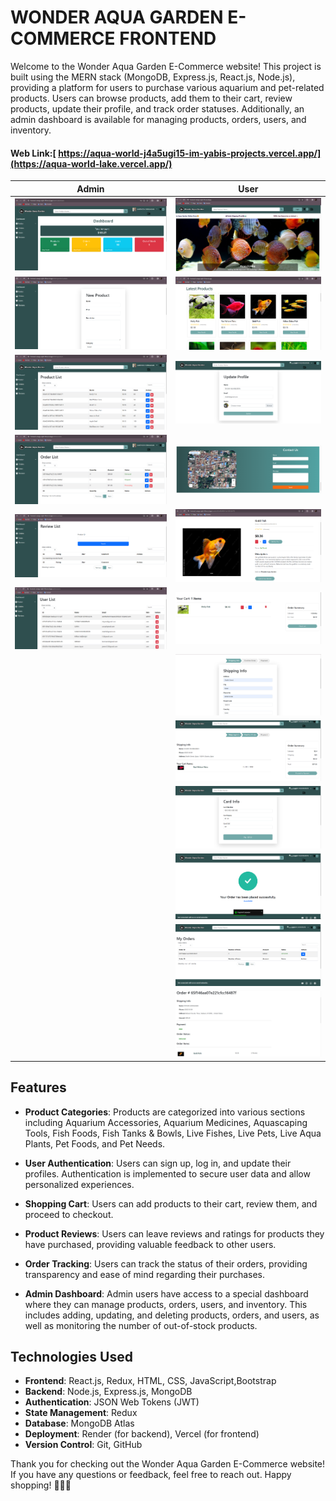 # WONDER AQUA GARDEN E-COMMERCE FRONTEND

Welcome to the Wonder Aqua Garden E-Commerce website! This project is built using the MERN stack (MongoDB, Express.js, React.js, Node.js), providing a platform for users to purchase various aquarium and pet-related products. Users can browse products, add them to their cart, review products, update their profile, and track order statuses. Additionally, an admin dashboard is available for managing products, orders, users, and inventory.

#### Web Link:[ https://aqua-world-j4a5ugi15-im-yabis-projects.vercel.app/](https://aqua-world-lake.vercel.app/)


| Admin                                | User                               |
|--------------------------------------|------------------------------------|
|![Admin Dashboard](<Readme_Images/Dashboard.png>)|![Home](<Readme_Images/Home.png>)|
|![Admin New Product](<Readme_Images/Admin New Product.png>)|![Latest Products](<Readme_Images/Latest Products.png>)|
|![Admin Product List](<Readme_Images/Admin Product List.png>)|![User Profile](<Readme_Images/User Profile.png>)|
|![Admin Orders](<Readme_Images/Admin Orders.png>)|![User Contact Us](<Readme_Images/User Contact Us.png>)|
|![Admin Review](<Readme_Images/Admin Reviews.png>)|![User Product Details](<Readme_Images/User Product Details.png>)|
|![Admin User List](<Readme_Images/Admin User Panel.png>)|![User Cart Page](<Readme_Images/User Cart Page.png>)|
||![Shipping Info](<Readme_Images/Shipping Info.png>)|
||![Confirm Order](<Readme_Images/Confirm Order.png>)|
||![Card Info](<Readme_Images/Card Info.png>)|
||![Order Confirmed](<Readme_Images/Order Confirmed.png>)|
||![User Orders](<Readme_Images/User Orders.png>)|
||![Order Details](<Readme_Images/Order Details.png>)|

## Features

- **Product Categories**: Products are categorized into various sections including Aquarium Accessories, Aquarium Medicines, Aquascaping Tools, Fish Foods, Fish Tanks & Bowls, Live Fishes, Live Pets, Live Aqua Plants, Pet Foods, and Pet Needs.

- **User Authentication**: Users can sign up, log in, and update their profiles. Authentication is implemented to secure user data and allow personalized experiences.

- **Shopping Cart**: Users can add products to their cart, review them, and proceed to checkout.

- **Product Reviews**: Users can leave reviews and ratings for products they have purchased, providing valuable feedback to other users.

- **Order Tracking**: Users can track the status of their orders, providing transparency and ease of mind regarding their purchases.

- **Admin Dashboard**: Admin users have access to a special dashboard where they can manage products, orders, users, and inventory. This includes adding, updating, and deleting products, orders, and users, as well as monitoring the number of out-of-stock products.

## Technologies Used

- **Frontend**: React.js, Redux, HTML, CSS, JavaScript,Bootstrap
- **Backend**: Node.js, Express.js, MongoDB
- **Authentication**: JSON Web Tokens (JWT)
- **State Management**: Redux
- **Database**: MongoDB Atlas
- **Deployment**: Render (for backend), Vercel (for frontend)
- **Version Control**: Git, GitHub

Thank you for checking out the Wonder Aqua Garden E-Commerce website! If you have any questions or feedback, feel free to reach out. Happy shopping! 🐠🌿🛒
